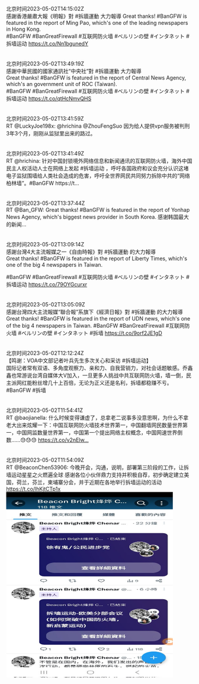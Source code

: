 北京时间2023-05-02T14:15:02Z<br>感謝香港嚴肅大報《明報》對 #拆牆運動 大力報導
 Great thanks! #BanGFW is featured in the report of Ming Pao, which's one of the leading newspapers in Hong Kong.     
#BanGFW #BanGreatFirewall #互联网防火墙 #ベルリンの壁 #インタネット #拆墙运动
https://t.co/Nn1bgunedY<br><br><br>北京时间2023-05-02T13:49:19Z<br>感謝中華民國的國家通訊社“中央社”對 #拆牆運動 大力報導   
Great thanks! #BanGFW is featured in the report of Central News Agency, which's an government unit of ROC (Taiwan).    
#BanGFW #BanGreatFirewall #互联网防火墙 #ベルリンの壁 #インタネット #拆墙运动
https://t.co/qtHcNmvQHS<br><br><br>北京时间2023-05-02T13:41:59Z<br>RT @LuckyJoe198x: @hrichina @ZhouFengSuo 因为给人提供vpn服务被判刑3年3个月，刚刚从监狱里出来的路过。<br><br><br>北京时间2023-05-02T13:41:49Z<br>RT @hrichina: 针对中国封锁境外网络信息和新闻通讯的互联网防火墙，海外中国民主人权活动人士在网络上发起 #拆墙运动 ，呼吁各国政府和议会充分认识这堵电子监狱围墙给人类社会造成的危害，呼吁全世界网民共同努力拆除中共的“网络柏林墙”。#BanGFW  https://t…<br><br><br>北京时间2023-05-02T13:37:44Z<br>RT @Ban_GFW: Great thanks! #BanGFW is featured in the report of Yonhap News Agency, which's biggest news provider in South Korea.
感谢韩国最大的新闻…<br><br><br>北京时间2023-05-02T13:09:14Z<br>感謝台灣4大主流報媒之一《自由時報》對 #拆牆運動 的大力報導  
Great thanks! #BanGFW is featured in the report of Liberty Times, which's one of the big 4 newspapers in Taiwan.  

#BanGFW #BanGreatFirewall #互联网防火墙 #ベルリンの壁 #インタネット #拆墙运动 
https://t.co/79OYGcurxr<br><br><br>北京时间2023-05-02T13:05:09Z<br>感謝台灣四大主流報媒“聯合報”系旗下《經濟日報》對 #拆牆運動 的大力報導
Great thanks! #BanGFW is featured in the report of UDN news, which's one of the big 4 newspapers in Taiwan. 
#BanGFW #BanGreatFirewall #互联网防火墙 #ベルリンの壁 #インタネット #拆墙
https://t.co/9orf2JE1gD<br><br><br>北京时间2023-05-02T12:12:24Z<br>【鸣谢：VOA中文部记者叶兵先生多次关心和采访 #拆墙运动】  
国际记者常有双语、多角度观察力、亲和力、自我营销力，对社会话题敏感。乔鑫鑫也常游说台湾自媒体大V加入，一旦更多人挑战中共互联网防火墙，墙一倒，民主派网红能粉丝增几十上百倍，无论为正义还是名利，拆墙都稳赚不亏。#BanGFW #拆墙<br><br><br>北京时间2023-05-02T11:54:41Z<br>RT @baojianella: 什么时候变得谦虚了，总拿老二说事多没意思啊，为什么不拿老大出来炫耀一下：中国互联网防火墙技术世界第一，中国翻墙网民数量世界第一，中国网监数量世界第一，中国第一个提出网络主权概念，中国网速世界倒数……😓😓😓 https://t.co/v2nElw…<br><br><br>北京时间2023-05-02T11:54:09Z<br>RT @BeaconChen53906: 今晚开会，沟通，说明，部署第三阶段的工作，让拆墙运动星星之火燃遍全球
感谢各位小伙伴鼎力支持并积极自荐，初步确定建立美国，荷兰，芬兰，柬埔寨分会，并于近期在各地举行拆墙运动的活动 https://t.co/lhKjtCTp1x<br><img src='/temp/image/2023/u-Month-5/1653246471763034116_0.jpg' width='450' height='500'><br><br>